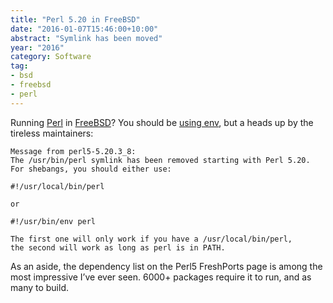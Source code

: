 ```yaml
---
title: "Perl 5.20 in FreeBSD"
date: "2016-01-07T15:46:00+10:00"
abstract: "Symlink has been moved"
year: "2016"
category: Software
tag:
- bsd
- freebsd
- perl
---
```

Running [Perl][perl] in [FreeBSD][freebsd]? You should be [using env][env], but a heads up by the tireless maintainers:

    Message from perl5-5.20.3_8:
    The /usr/bin/perl symlink has been removed starting with Perl 5.20.
    For shebangs, you should either use:

    #!/usr/local/bin/perl

    or

    #!/usr/bin/env perl

    The first one will only work if you have a /usr/local/bin/perl,
    the second will work as long as perl is in PATH.

As an aside, the dependency list on the Perl5 FreshPorts page is among the most impressive I’ve ever seen. 6000+ packages require it to run, and as many to build.

[perl]: https://www.perl.org "The Perl Programming Language"
[freebsd]: https://www.freshports.org/lang/perl5.20/ "Perl5 in FreeBSD ports"
[env]: https://rubenerd.com/using-env-in-shebang-scripting-language-lines/ "Using env in shebang scripting language lines"
